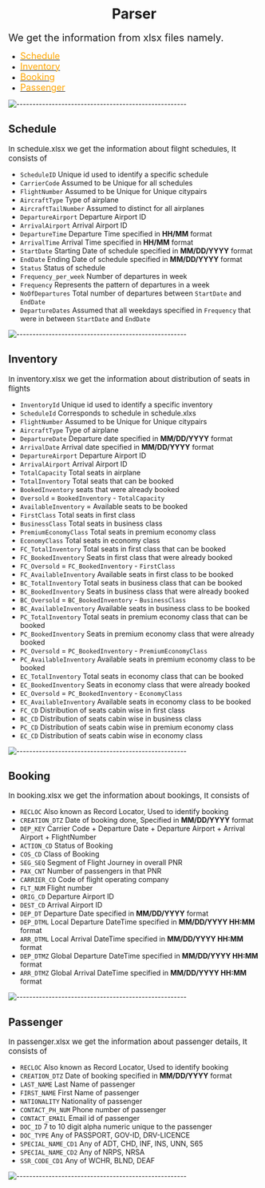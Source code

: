 <h1 align = "center"> Parser </h1>

<span style="font-size: 20px; "> We get the information from xlsx files namely.</span>

- [<span style="font-size: 18px; color: orange"> Schedule </span>]()
- [<span style="font-size: 18px; color: orange"> Inventory </span>]()
- [<span style="font-size: 18px; color: orange"> Booking </span>]()
- [<span style="font-size: 18px; color: orange"> Passenger </span>]()

![-----------------------------------------------------](https://raw.githubusercontent.com/andreasbm/readme/master/assets/lines/rainbow.png)

<h2 align = "left"> Schedule </h2>
<span style="font-size: 15px;"> In schedule.xlsx we get the information about filght schedules, It consists of</span> 

- `ScheduleID` Unique id used to identify a specific schedule
- `CarrierCode` Assumed to be Unique for all schedules
- `FlightNumber` Assumed to be Unique for Unique citypairs
- `AircraftType` Type of airplane
- `AircraftTailNumber` Assumed to distinct for all airplanes
- `DepartureAirport` Departure Airport ID
- `ArrivalAirport` Arrival Airport ID
- `DepartureTime` Departure Time specified in __HH/MM__ format
- `ArrivalTime` Arrival Time specified in __HH/MM__ format
- `StartDate` Starting Date of schedule specified in __MM/DD/YYYY__ format
- `EndDate` Ending Date of schedule specified in __MM/DD/YYYY__ format
- `Status` Status of schedule 
- `Frequency_per_week` Number of departures in week
- `Frequency` Represents the pattern of departures in a week
- `NoOfDepartures` Total number of departures between `StartDate` and `EndDate`
- `DepartureDates` Assumed that all weekdays specified in `Frequency` that were in between `StartDate` and `EndDate`

![-----------------------------------------------------](https://raw.githubusercontent.com/andreasbm/readme/master/assets/lines/rainbow.png)
<h2 align = "left"> Inventory </h2>
<span style="font-size: 15px;"> In inventory.xlsx we get the information about distribution of seats in flights</span> 

- `InventoryId` Unique id used to identify a specific inventory
- `ScheduleId` Corresponds to schedule in schedule.xlxs
- `FlightNumber` Assumed to be Unique for Unique citypairs
- `AircraftType` Type of airplane
- `DepartureDate` Departure date specified in __MM/DD/YYYY__ format
- `ArrivalDate` Arrival date specified in __MM/DD/YYYY__ format
- `DepartureAirport` Departure Airport ID
- `ArrivalAirport` Arrival Airport ID
- `TotalCapacity` Total seats in airplane
- `TotalInventory` Total seats that can be booked
- `BookedInventory` seats that were already booked
- `Oversold` = `BookedInventory` - `TotalCapacity`
- `AvailableInventory` = Available seats to be booked
- `FirstClass` Total seats in first class
- `BusinessClass` Total seats in business class
- `PremiumEconomyClass` Total seats in premium economy class 
- `EconomyClass` Total seats in economy class
- `FC_TotalInventory` Total seats in first class that can be booked
- `FC_BookedInventory` Seats in first class that were already booked
- `FC_Oversold` = `FC_BookedInventory` - `FirstClass`
- `FC_AvailableInventory` Available seats in first class to be booked
- `BC_TotalInventory` Total seats in business class that can be booked
- `BC_BookedInventory` Seats in business class that were already booked
- `BC_Oversold` = `BC_BookedInventory` - `BusinessClass`
- `BC_AvailableInventory` Available seats in business class to be booked
- `PC_TotalInventory` Total seats in premium economy class that can be booked
- `PC_BookedInventory` Seats in premium economy class that were already booked
- `PC_Oversold` = `PC_BookedInventory` - `PremiumEconomyClass`
- `PC_AvailableInventory` Available seats in premium economy class to be booked
- `EC_TotalInventory` Total seats in economy class that can be booked
- `EC_BookedInventory` Seats in economy class that were already booked
- `EC_Oversold` = `PC_BookedInventory` - `EconomyClass`
- `EC_AvailableInventory` Available seats in economy class to be booked
- `FC_CD` Distribution of seats cabin wise in first class
- `BC_CD` Distribution of seats cabin wise in business class
- `PC_CD` Distribution of seats cabin wise in premium economy class
- `EC_CD` Distribution of seats cabin wise in economy class

![-----------------------------------------------------](https://raw.githubusercontent.com/andreasbm/readme/master/assets/lines/rainbow.png)
<h2 align = "left"> Booking </h2>
<span style="font-size: 15px;"> In booking.xlsx we get the information about bookings, It consists of</span> 

- `RECLOC` Also known as Record Locator, Used to identify booking
- `CREATION_DTZ` Date of booking done, Specified in __MM/DD/YYYY__ format
- `DEP_KEY` Carrier Code + Departure Date + Departure Airport + Arrival Airport + FlightNumber
- `ACTION_CD` Status of Booking
- `COS_CD` Class of Booking
- `SEG_SEQ` Segment of Flight Journey in overall PNR
- `PAX_CNT` Number of passengers in that PNR
- `CARRIER_CD` Code of flight operating company
- `FLT_NUM` Flight number
- `ORIG_CD` Departure Airport ID
- `DEST_CD` Arrival Airport ID
- `DEP_DT` Departure Date specified in __MM/DD/YYYY__ format
- `DEP_DTML` Local Departure DateTime specified in __MM/DD/YYYY HH:MM__ format
- `ARR_DTML` Local Arrival DateTime specified in __MM/DD/YYYY HH:MM__ format 
- `DEP_DTMZ` Global Departure DateTime specified in __MM/DD/YYYY HH:MM__ format
- `ARR_DTMZ` Global Arrival DateTime specified in __MM/DD/YYYY HH:MM__ format

![-----------------------------------------------------](https://raw.githubusercontent.com/andreasbm/readme/master/assets/lines/rainbow.png)
<h2 align = "left"> Passenger </h2>
<span style="font-size: 15px;"> In passenger.xlsx we get the information about passenger details, It consists of</span> 

- `RECLOC` Also known as Record Locator, Used to identify booking
- `CREATION_DTZ` Date of booking specified in __MM/DD/YYYY__ format
- `LAST_NAME` Last Name of passenger
- `FIRST_NAME` First Name of passenger
- `NATIONALITY` Nationality of passenger
- `CONTACT_PH_NUM` Phone number of passenger
- `CONTACT_EMAIL` Email id of passenger
- `DOC_ID` 7 to 10 digit alpha numeric unique to the passenger
- `DOC_TYPE` Any of PASSPORT, GOV-ID, DRV-LICENCE
- `SPECIAL_NAME_CD1` Any of ADT, CHD, INF, INS, UNN, S65
- `SPECIAL_NAME_CD2` Any of NRPS, NRSA
- `SSR_CODE_CD1` Any of WCHR, BLND, DEAF

![-----------------------------------------------------](https://raw.githubusercontent.com/andreasbm/readme/master/assets/lines/rainbow.png)





